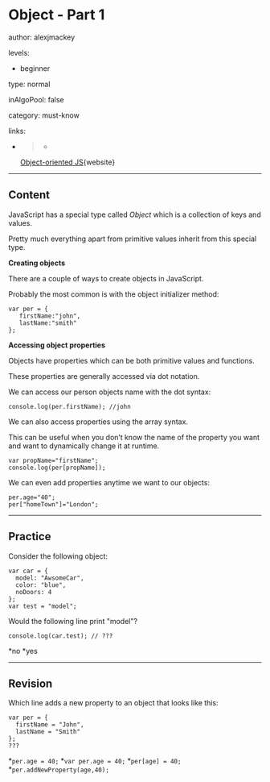 # Object - Part 1
author: alexjmackey

levels:

  - beginner

type: normal

inAlgoPool: false

category: must-know

links:

  - >-
    [Object-oriented
    JS](https://developer.mozilla.org/en-US/docs/Learn/JavaScript/Objects/Object-oriented_JS){website}

---
## Content

JavaScript has a special type called *Object* which is a collection of keys and values.
 
Pretty much everything apart from primitive values inherit from this special type.

**Creating objects**

There are a couple of ways to create objects in JavaScript.

Probably the most common is with the object initializer method:
```
var per = {
   firstName:"john",
   lastName:"smith"
};
```

**Accessing object properties**

Objects have properties which can be both primitive values and functions. 

These properties are generally accessed via dot notation.

We can access our person objects name with the dot syntax:
```
console.log(per.firstName); //john
```

We can also access properties using the array syntax. 

This can be useful when you don’t know the name of the property you want and want to dynamically change it at runtime.
```
var propName="firstName";
console.log(per[propName]);
```

We can even add properties anytime we want to our objects:

```
per.age="40";
per["homeTown"]="London";
```

---
## Practice

Consider the following object:
```
var car = {
  model: "AwsomeCar",
  color: "blue",
  noDoors: 4
};
var test = "model";
```
Would the following line print "model"?
```
console.log(car.test); // ???
```
*no
*yes

---
## Revision

Which line adds a new property to an object that looks like this:
```
var per = {
  firstName = "John",
  lastName = "Smith"
};
???
```
*`per.age = 40;`
*`var per.age = 40;`
*`per[age] = 40;`
*`per.addNewProperty(age,40);`